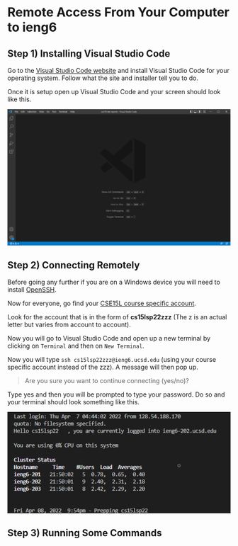 # Remote Access From Your Computer to ieng6

## **Step 1) Installing Visual Studio Code**


Go to the [Visual Studio Code website](https://code.visualstudio.com/) and install Visual Studio Code for your operating system. Follow what the site and installer tell you to do. 

Once it is setup open up Visual Studio Code and your screen should look like this. 

![Pic1](LabReport1Pic1.PNG)

## **Step 2) Connecting Remotely**


Before going any further if you are on a Windows device you will need to install [OpenSSH](https://docs.microsoft.com/en-us/windows-server/administration/openssh/openssh_install_firstuse).

Now for everyone, go find your [CSE15L course specific account](https://sdacs.ucsd.edu/~icc/index.php).

Look for the account that is in the form of **cs15lsp22zzz** (The z is an actual letter but varies from account to account).

Now you will go to Visual Studio Code and open up a new terminal by clicking on `Terminal` and then on `New Terminal`.

Now you will type `ssh cs15lsp22zzz@ieng6.ucsd.edu` (using your course specific account instead of the zzz). A message will then pop up.

> Are you sure you want to continue connecting (yes/no)? 

Type yes and then you will be prompted to type your password. Do so and your terminal should look something like this. 

![Pic2](LabReport1Pic2.png)

## **Step 3) Running Some Commands**

